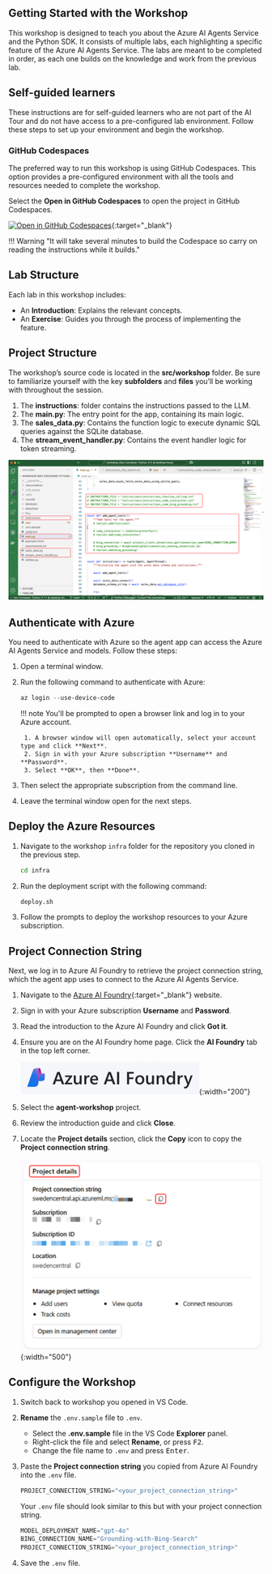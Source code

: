 ## Getting Started with the Workshop

This workshop is designed to teach you about the Azure AI Agents Service and the Python SDK. It consists of multiple labs, each highlighting a specific feature of the Azure AI Agents Service. The labs are meant to be completed in order, as each one builds on the knowledge and work from the previous lab.

## Self-guided learners

These instructions are for self-guided learners who are not part of the AI Tour and do not have access to a pre-configured lab environment. Follow these steps to set up your environment and begin the workshop.

### GitHub Codespaces

The preferred way to run this workshop is using GitHub Codespaces. This option provides a pre-configured environment with all the tools and resources needed to complete the workshop.

Select the **Open in GitHub Codespaces** to open the project in GitHub Codespaces.

[![Open in GitHub Codespaces](https://github.com/codespaces/badge.svg)](https://codespaces.new/microsoft/build-your-first-agent-with-azure-ai-agent-service-workshop){:target="_blank"}

!!! Warning "It will take several minutes to build the Codespace so carry on reading the instructions while it builds."

## Lab Structure

Each lab in this workshop includes:

- An **Introduction**: Explains the relevant concepts.
- An **Exercise**: Guides you through the process of implementing the feature.

## Project Structure

The workshop’s source code is located in the **src/workshop** folder. Be sure to familiarize yourself with the key **subfolders** and **files** you’ll be working with throughout the session.

1. The **instructions**: folder contains the instructions passed to the LLM.
2. The **main.py**: The entry point for the app, containing its main logic.
3. The **sales_data.py**: Contains the function logic to execute dynamic SQL queries against the SQLite database.
4. The **stream_event_handler.py**: Contains the event handler logic for token streaming.

![Lab folder structure](./media/project_structure.png)

## Authenticate with Azure

You need to authenticate with Azure so the agent app can access the Azure AI Agents Service and models. Follow these steps:

1. Open a terminal window.
2. Run the following command to authenticate with Azure:

    ```powershell
    az login --use-device-code
    ```

    !!! note
        You'll be prompted to open a browser link and log in to your Azure account.

        1. A browser window will open automatically, select your account type and click **Next**.
        2. Sign in with your Azure subscription **Username** and **Password**.
        3. Select **OK**, then **Done**.

3. Then select the appropriate subscription from the command line.
4. Leave the terminal window open for the next steps.

## Deploy the Azure Resources


1. Navigate to the workshop `infra` folder for the repository you cloned in the previous step.

    ```bash
    cd infra
    ```

1. Run the deployment script with the following command:

    ```bash
    deploy.sh
    ```

1. Follow the prompts to deploy the workshop resources to your Azure subscription.

## Project Connection String

Next, we log in to Azure AI Foundry to retrieve the project connection string, which the agent app uses to connect to the Azure AI Agents Service.

1. Navigate to the [Azure AI Foundry](https://ai.azure.com){:target="_blank"} website.
2. Sign in with your Azure subscription **Username** and **Password**.
3. Read the introduction to the Azure AI Foundry and click **Got it**.
4. Ensure you are on the AI Foundry home page. Click the **AI Foundry** tab in the top left corner.

    ![AI Foundry home page](./media/ai-foundry-home.png){:width="200"}

5. Select the **agent-workshop** project.
6. Review the introduction guide and click **Close**.
7. Locate the **Project details** section, click the **Copy** icon to copy the **Project connection string**.

    ![Copy connection string](./media/project-connection-string.png){:width="500"}

## Configure the Workshop

1. Switch back to workshop you opened in VS Code.
2. **Rename** the `.env.sample` file to `.env`.

    - Select the **.env.sample** file in the VS Code **Explorer** panel.
    - Right-click the file and select **Rename**, or press <kbd>F2</kbd>.
    - Change the file name to `.env` and press <kbd>Enter</kbd>.

3. Paste the **Project connection string** you copied from Azure AI Foundry into the `.env` file.

    ```python
    PROJECT_CONNECTION_STRING="<your_project_connection_string>"
    ```

    Your `.env` file should look similar to this but with your project connection string.

    ```python
    MODEL_DEPLOYMENT_NAME="gpt-4o"
    BING_CONNECTION_NAME="Grounding-with-Bing-Search"
    PROJECT_CONNECTION_STRING="<your_project_connection_string>"
    ```

4. Save the `.env` file.
